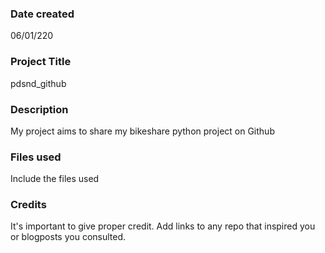 ### Date created
06/01/220

### Project Title
pdsnd_github

### Description
My project aims to share my bikeshare python project on Github

### Files used
Include the files used

### Credits
It's important to give proper credit. Add links to any repo that inspired you or blogposts you consulted.

